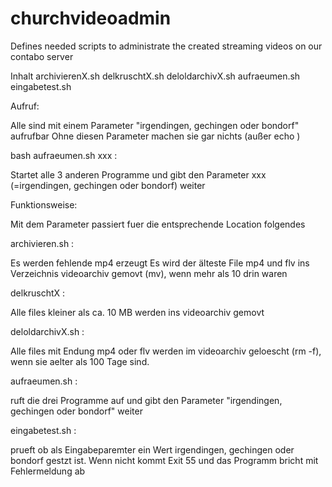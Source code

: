 # churchvideoadmin
Defines needed scripts to administrate the created streaming videos on our contabo server

Inhalt
archivierenX.sh
delkruschtX.sh
deloldarchivX.sh
aufraeumen.sh
eingabetest.sh

Aufruf:

Alle sind mit einem Parameter "irgendingen,  gechingen oder bondorf" aufrufbar 
Ohne diesen Parameter machen sie gar nichts (außer echo )

bash aufraeumen.sh xxx  :

Startet alle 3 anderen Programme und gibt den Parameter xxx (=irgendingen,  gechingen oder bondorf) weiter

Funktionsweise:

Mit dem Parameter passiert fuer die entsprechende Location folgendes

archivieren.sh :

Es werden fehlende mp4 erzeugt
Es wird der älteste File mp4 und flv ins Verzeichnis videoarchiv gemovt (mv), wenn mehr als 10 drin waren

delkruschtX  :

Alle files kleiner als ca. 10 MB werden ins videoarchiv gemovt 

deloldarchivX.sh :

Alle files mit Endung mp4 oder flv werden im videoarchiv geloescht (rm -f),  wenn sie aelter als 100 Tage sind.

aufraeumen.sh :

ruft die drei Programme auf und gibt den Parameter "irgendingen,  gechingen oder bondorf" weiter

eingabetest.sh :

prueft ob als Eingabeparemter ein Wert irgendingen,  gechingen oder bondorf gestzt ist. Wenn nicht kommt Exit 55 und das Programm bricht mit Fehlermeldung ab 

